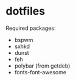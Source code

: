 # dotfiles

Required packages:

- bspwm
- sxhkd
- dunst
- feh
- polybar (from getdeb)
- fonts-font-awesome
